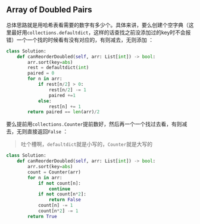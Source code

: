 ## Array of Doubled Pairs

总体思路就是用哈希表看需要的数字有多少个。具体来讲，要么创建个空字典（这里最好用```collections.defaultdict```，这样的话查找之前没添加过的key时不会报错）一个一个找的时候看有没有对应的，有则减去，无则添加 ：

```python
class Solution:
    def canReorderDoubled(self, arr: List[int]) -> bool:
        arr.sort(key=abs)
        rest = defaultdict(int)
        paired = 0
        for n in arr:
            if rest[n/2] > 0:
                rest[n/2] -= 1
                paired +=1
            else:
                rest[n] += 1
        return paired == len(arr)/2
```

要么提前用```collections.Counter```提前数好，然后再一个一个找过去看，有则减去，无则直接返回```False``` ：

> 吐个槽啊，```defaultdict```就是小写的，```Counter```就是大写的

```python
class Solution:
    def canReorderDoubled(self, arr: List[int]) -> bool:
        arr.sort(key=abs)
        count = Counter(arr)
        for n in arr:
            if not count[n]:
                continue
            if not count[n*2]:
                return False
            count[n] -= 1
            count[n*2] -= 1
        return True
```
